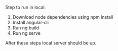Step to run in local:
1. Download node dependencies using npm install
2. Install angular-cli
3. Run ng build
4. Run ng serve

After these steps local server should be up.